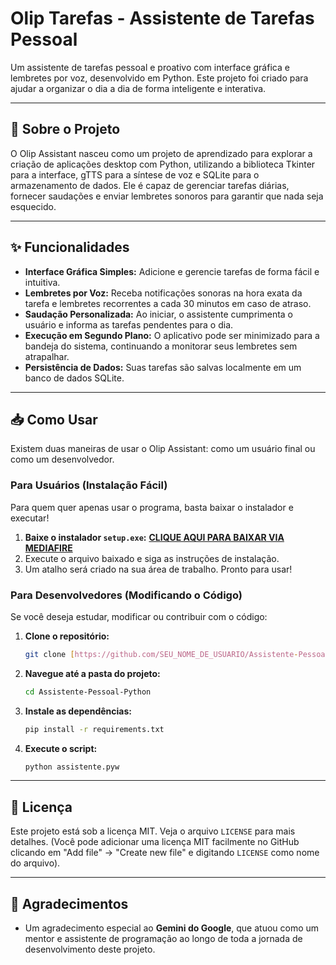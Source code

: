 # Olip Tarefas - Assistente de Tarefas Pessoal

Um assistente de tarefas pessoal e proativo com interface gráfica e lembretes por voz, desenvolvido em Python. Este projeto foi criado para ajudar a organizar o dia a dia de forma inteligente e interativa.

---

## 🚀 Sobre o Projeto

O Olip Assistant nasceu como um projeto de aprendizado para explorar a criação de aplicações desktop com Python, utilizando a biblioteca Tkinter para a interface, gTTS para a síntese de voz e SQLite para o armazenamento de dados. Ele é capaz de gerenciar tarefas diárias, fornecer saudações e enviar lembretes sonoros para garantir que nada seja esquecido.

---

## ✨ Funcionalidades

* **Interface Gráfica Simples:** Adicione e gerencie tarefas de forma fácil e intuitiva.
* **Lembretes por Voz:** Receba notificações sonoras na hora exata da tarefa e lembretes recorrentes a cada 30 minutos em caso de atraso.
* **Saudação Personalizada:** Ao iniciar, o assistente cumprimenta o usuário e informa as tarefas pendentes para o dia.
* **Execução em Segundo Plano:** O aplicativo pode ser minimizado para a bandeja do sistema, continuando a monitorar seus lembretes sem atrapalhar.
* **Persistência de Dados:** Suas tarefas são salvas localmente em um banco de dados SQLite.

---

## 📥 Como Usar

Existem duas maneiras de usar o Olip Assistant: como um usuário final ou como um desenvolvedor.

### Para Usuários (Instalação Fácil)

Para quem quer apenas usar o programa, basta baixar o instalador e executar!

1.  **Baixe o instalador `setup.exe`:** [**CLIQUE AQUI PARA BAIXAR VIA MEDIAFIRE**](URL_DO_SEU_LINK_DO_MEDIAFIRE_AQUI)
2.  Execute o arquivo baixado e siga as instruções de instalação.
3.  Um atalho será criado na sua área de trabalho. Pronto para usar!

### Para Desenvolvedores (Modificando o Código)

Se você deseja estudar, modificar ou contribuir com o código:

1.  **Clone o repositório:**
    ```bash
    git clone [https://github.com/SEU_NOME_DE_USUARIO/Assistente-Pessoal-Python.git](https://github.com/mtt13/Assistente-Pessoal-Python.git)
    ```
2.  **Navegue até a pasta do projeto:**
    ```bash
    cd Assistente-Pessoal-Python
    ```
3.  **Instale as dependências:**
    ```bash
    pip install -r requirements.txt
    ```
4.  **Execute o script:**
    ```bash
    python assistente.pyw
    ```

---

## 📜 Licença

Este projeto está sob a licença MIT. Veja o arquivo `LICENSE` para mais detalhes. (Você pode adicionar uma licença MIT facilmente no GitHub clicando em "Add file" -> "Create new file" e digitando `LICENSE` como nome do arquivo).

---

## 🙏 Agradecimentos

* Um agradecimento especial ao **Gemini do Google**, que atuou como um mentor e assistente de programação ao longo de toda a jornada de desenvolvimento deste projeto.
